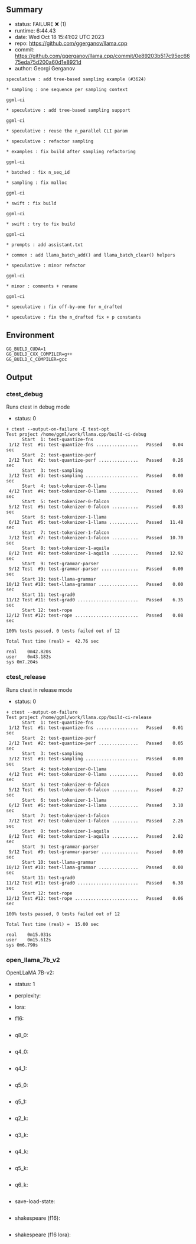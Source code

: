 ## Summary

- status:  FAILURE ❌ (1)
- runtime: 6:44.43
- date:    Wed Oct 18 15:41:02 UTC 2023
- repo:    https://github.com/ggerganov/llama.cpp
- commit:  https://github.com/ggerganov/llama.cpp/commit/0e89203b517c95ec6675eda75d200a60d1e8921d
- author:  Georgi Gerganov
```
speculative : add tree-based sampling example (#3624)

* sampling : one sequence per sampling context

ggml-ci

* speculative : add tree-based sampling support

ggml-ci

* speculative : reuse the n_parallel CLI param

* speculative : refactor sampling

* examples : fix build after sampling refactoring

ggml-ci

* batched : fix n_seq_id

* sampling : fix malloc

ggml-ci

* swift : fix build

ggml-ci

* swift : try to fix build

ggml-ci

* prompts : add assistant.txt

* common : add llama_batch_add() and llama_batch_clear() helpers

* speculative : minor refactor

ggml-ci

* minor : comments + rename

ggml-ci

* speculative : fix off-by-one for n_drafted

* speculative : fix the n_drafted fix + p constants
```

## Environment

```
GG_BUILD_CUDA=1
GG_BUILD_CXX_COMPILER=g++
GG_BUILD_C_COMPILER=gcc
```

## Output

### ctest_debug

Runs ctest in debug mode
- status: 0
```
+ ctest --output-on-failure -E test-opt
Test project /home/ggml/work/llama.cpp/build-ci-debug
      Start  1: test-quantize-fns
 1/12 Test  #1: test-quantize-fns ................   Passed    0.04 sec
      Start  2: test-quantize-perf
 2/12 Test  #2: test-quantize-perf ...............   Passed    0.26 sec
      Start  3: test-sampling
 3/12 Test  #3: test-sampling ....................   Passed    0.00 sec
      Start  4: test-tokenizer-0-llama
 4/12 Test  #4: test-tokenizer-0-llama ...........   Passed    0.09 sec
      Start  5: test-tokenizer-0-falcon
 5/12 Test  #5: test-tokenizer-0-falcon ..........   Passed    0.83 sec
      Start  6: test-tokenizer-1-llama
 6/12 Test  #6: test-tokenizer-1-llama ...........   Passed   11.48 sec
      Start  7: test-tokenizer-1-falcon
 7/12 Test  #7: test-tokenizer-1-falcon ..........   Passed   10.70 sec
      Start  8: test-tokenizer-1-aquila
 8/12 Test  #8: test-tokenizer-1-aquila ..........   Passed   12.92 sec
      Start  9: test-grammar-parser
 9/12 Test  #9: test-grammar-parser ..............   Passed    0.00 sec
      Start 10: test-llama-grammar
10/12 Test #10: test-llama-grammar ...............   Passed    0.00 sec
      Start 11: test-grad0
11/12 Test #11: test-grad0 .......................   Passed    6.35 sec
      Start 12: test-rope
12/12 Test #12: test-rope ........................   Passed    0.08 sec

100% tests passed, 0 tests failed out of 12

Total Test time (real) =  42.76 sec

real	0m42.820s
user	0m43.182s
sys	0m7.204s
```

### ctest_release

Runs ctest in release mode
- status: 0
```
+ ctest --output-on-failure
Test project /home/ggml/work/llama.cpp/build-ci-release
      Start  1: test-quantize-fns
 1/12 Test  #1: test-quantize-fns ................   Passed    0.01 sec
      Start  2: test-quantize-perf
 2/12 Test  #2: test-quantize-perf ...............   Passed    0.05 sec
      Start  3: test-sampling
 3/12 Test  #3: test-sampling ....................   Passed    0.00 sec
      Start  4: test-tokenizer-0-llama
 4/12 Test  #4: test-tokenizer-0-llama ...........   Passed    0.03 sec
      Start  5: test-tokenizer-0-falcon
 5/12 Test  #5: test-tokenizer-0-falcon ..........   Passed    0.27 sec
      Start  6: test-tokenizer-1-llama
 6/12 Test  #6: test-tokenizer-1-llama ...........   Passed    3.10 sec
      Start  7: test-tokenizer-1-falcon
 7/12 Test  #7: test-tokenizer-1-falcon ..........   Passed    2.26 sec
      Start  8: test-tokenizer-1-aquila
 8/12 Test  #8: test-tokenizer-1-aquila ..........   Passed    2.82 sec
      Start  9: test-grammar-parser
 9/12 Test  #9: test-grammar-parser ..............   Passed    0.00 sec
      Start 10: test-llama-grammar
10/12 Test #10: test-llama-grammar ...............   Passed    0.00 sec
      Start 11: test-grad0
11/12 Test #11: test-grad0 .......................   Passed    6.38 sec
      Start 12: test-rope
12/12 Test #12: test-rope ........................   Passed    0.06 sec

100% tests passed, 0 tests failed out of 12

Total Test time (real) =  15.00 sec

real	0m15.031s
user	0m15.612s
sys	0m6.790s
```
### open_llama_7b_v2

OpenLLaMA 7B-v2:
- status: 1
- perplexity:

- lora:

- f16: 
```

```
- q8_0:
```

```
- q4_0:
```

```
- q4_1:
```

```
- q5_0:
```

```
- q5_1:
```

```
- q2_k:
```

```
- q3_k:
```

```
- q4_k:
```

```
- q5_k:
```

```
- q6_k:
```

```
- save-load-state: 
```

```
- shakespeare (f16):
```

```
- shakespeare (f16 lora):
```

```
